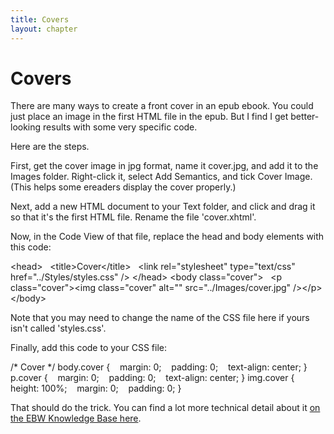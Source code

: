 ```yaml
---
title: Covers
layout: chapter
---
```


Covers
======

There are many ways to create a front cover in an epub ebook. You could just place an image in the first HTML file in the epub. But I find I get better-looking results with some very specific code.

Here are the steps.

First, get the cover image in jpg format, name it cover.jpg, and add it to the Images folder. Right-click it, select Add Semantics, and tick Cover Image. (This helps some ereaders display the cover properly.) 

Next, add a new HTML document to your Text folder, and click and drag it so that it's the first HTML file. Rename the file 'cover.xhtml'.

Now, in the Code View of that file, replace the head and body elements with this code:

\<head\>
   \<title\>Cover\</title\>
   \<link rel="stylesheet" type="text/css" href="../Styles/styles.css" /\>
 \</head\>
 \<body class="cover"\>
   \<p class="cover"\>\<img class="cover" alt="" src="../Images/cover.jpg" /\>\</p\>
 \</body\>

Note that you may need to change the name of the CSS file here if yours isn't called 'styles.css'.

Finally, add this code to your CSS file:

/\* Cover \*/
 body.cover {
    margin: 0;
    padding: 0;
    text-align: center;
 }
 p.cover {
    margin: 0;
    padding: 0;
    text-align: center;
 }
 img.cover {
    height: 100%;
    margin: 0;
    padding: 0;
 }

That should do the trick. You can find a lot more technical detail about it [on the EBW Knowledge Base here](http://electricbookworks.com/kb/creating-epub-from-indesign/after-indesign-export-to-epub/add-a-cover/).

